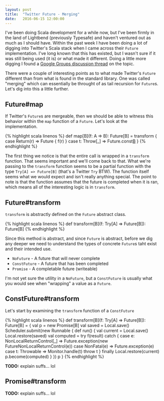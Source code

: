 ```yaml
---
layout: post
title:  "Twitter Future - Merging"
date:   2016-06-15 12:00:00
---
```


I've been doing Scala development for a while now, but I've been firmly in the land
of Lightbend (previously Typesafe) and haven't ventured out as much as I should have.
Within the past week I have been doing a lot of digging into Twitter's Scala stack when
I came across their `Future` implementation. I've long known that this has existed, but I
wasn't sure if it was still being used (it is) or what made it different. Doing a little
more digging I found a [Google Groups discussion thread][google_groups] on the topic.

There were a couple of interesting points as to what made Twitter's `Future` different than
from what is found in the standard library. One was called "merging" which can essentially
be throught of as tail recursion for `Future`s. Let's dig into this a little further.

## Future#map

If Twitter's `Future`s are mergeable, then we should be able to witness this behavior within
the `map` function of a `Future`. Let's look at the implementation.

{% highlight scala linenos %}
def map[B](f: A => B): Future[B] =
  transform {
    case Return(r) => Future { f(r) }
    case t: Throw[_] => Future.const[B](t.cast[B])
  }
{% endhighlight %}

The first thing we notice is that the entire call is wrapped in a `transform` function. That seems
important and we'll come back to that. What we're passing to the `transform` function seems to
be a partial function with the type `Try[A] => Future[B]` (that's a Twitter `Try` BTW). The function
itself seems what we would expect and isn't really anything special. The point to note is that the
function assumes that the future is completed when it is ran, which means all of the interesting
logic is in `transform`.

## Future#transform

`transform` is abstractly defined on the `Future` abstract class.

{% highlight scala linenos %}
def transform[B](f: Try[A] => Future[B]): Future[B]
{% endhighlight %}

Since this method is abstract, and since `Future` is abstract, before we dig any deeper we need
to understand the types of concrete `Future`s taht exist and their intended use.

+ `NoFuture` - A future that will never complete
+ `ConstFuture` - A future that has been completed
+ `Promise` - A completable future (writeable)

I'm not yet sure the utility in a `NoFuture`, but a `ConstFuture` is usually what you would
see when "wrapping" a value as a `Future`.

## ConstFuture#transform

Let's start by examining the `transform` function of a `ConstFuture`

{% highlight scala linenos %}
def transform[B](f: Try[A] => Future[B]): Future[B] = {
  val p = new Promise[B]
  val saved = Local.save()
  Scheduler.submit(new Runnable {
    def run() {
      val current = Local.save()
      Local.restore(saved)
      val computed = try f(result)
      catch {
        case e: NonLocalReturnControl[_] =>
          Future.exception(new FutureNonLocalReturnControl(e))
        case NonFatal(e) =>
          Future.exception(e)
        case t: Throwable =>
          Monitor.handle(t)
          throw t
      }
      finally Local.restore(current)
      p.become(computed)
    }
  })
  p
}
{% endhighlight %}

__TODO:__ explain suffs... lol

## Promise#transform

__TODO:__ explain suffs... lol




  [google_groups]: #todo (in evernote)
